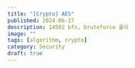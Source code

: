 ```yaml
---
title: "[Crypto] AES"
published: 2024-06-17
description: 14502 bfs, bruteforce 풀이
image: ""
tags: [algorithm, crypto]
category: Security
draft: true
---
```

